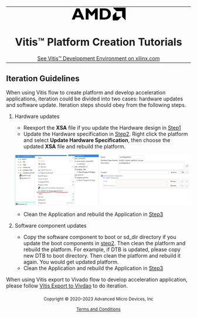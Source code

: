 <table class="sphinxhide" width="100%">
 <tr width="100%">
    <td align="center"><img src="https://raw.githubusercontent.com/Xilinx/Image-Collateral/main/xilinx-logo.png" width="30%"/><h1>Vitis™ Platform Creation Tutorials</h1>
    <a href="https://www.xilinx.com/products/design-tools/vitis.html">See Vitis™ Development Environment on xilinx.com</br></a>
    </td>
 </tr>
</table>

## Iteration Guidelines

When using Vitis flow to create platform and develop acceleration applications, iteration could be divided into two cases: hardware updates and software update. Iteration steps should obey from the following steps.

1. Hardware updates

    - Reexport the **XSA** file if you update the Hardware design in [Step1](step1.md)
    - Update the Hardware specification in [Step2](step2.md). Right click the platform and select **Update Hardware Specification**, then choose the updated **XSA** file and rebuild the platform.

    ![image](./images/update_hw.PNG)

    - Clean the Application and rebuild the Application in [Step3](step3.md)

2. Software component updates

    - Copy the software component to boot or sd_dir directory if you update the boot components in [step2](step2.md). Then clean the platform and rebuild the platform. For example, if DTB is updated, please copy new DTB to boot directory. Then clean the platform and rebuild it again. You would get updated platform.
    - Clean the Application and rebuild the Application in [Step3](step3.md)


When using Vitis export to Vivado flow to develop acceleration application, please follow [Vitis Export to Vivdao](../../Feature_Tutorials/03_Vitis_Export_To_Vivado) to do iteration.


<p class="sphinxhide" align="center"><sub>Copyright © 2020–2023 Advanced Micro Devices, Inc</sub></p>

<p class="sphinxhide" align="center"><sup><a href="https://www.amd.com/en/corporate/copyright">Terms and Conditions</a></sup></p>